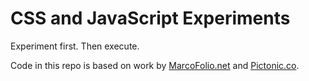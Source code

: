 CSS and JavaScript Experiments
===

Experiment first. Then execute.

Code in this repo is based on work by [MarcoFolio.net](http://marcofolio.net) and [Pictonic.co](https://pictonic.co).
